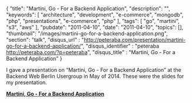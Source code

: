 {
    "title": "Martini, Go - For a Backend Application",
    "description": "",
    "keywords": [
        "architecture",
        "development",
        "e-commerce",
        "mongodb",
        "php",
        "presentations",
        "e-commerce",
        "php"
    ],
    "tags": [
        "go",
        "martini",
        "s3",
        "aws"
    ],
    "pubdate": "2011-04-10",
    "date": "2011-04-10",
    "topics": [],
    "thumbnail": "/images/martini-go-for-a-backend-application.png",
    "section": "talk",
    "disqus_url" : "http://peteraba.com/presentation/martini-go-for-a-backend-application/",
    "disqus_identifier" : "peteraba http://peteraba.com/?p=peteraba",
    "disqus_title" : "Martini, Go - For a Backend Application"
}

I gave a presentation
on “Martini, Go - For a Backend Application” at the Backend Web Berlin Usergroup in May of 2014. These were the slides for my presentation.

**[Martini, Go - For a Backend Application](https://docs.google.com/presentation/d/1ZWA2XcUOlzNszBueYRnx4q2y2l3ZIQR6ZDBzJfKNonQ/edit?usp=sharing "Martini, Go - For a Backend Application")**
